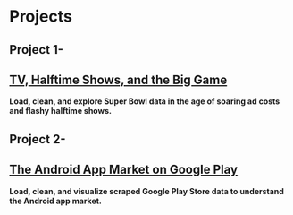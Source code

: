 # Projects
## Project 1-
## [TV, Halftime Shows, and the Big Game](https://github.com/Kaushiksshinde/Projects/tree/master/TV%2C%20Halftime%20Shows%2C%20and%20the%20Big%20Game)
 **Load, clean, and explore Super Bowl data in the age of soaring ad costs and flashy halftime shows.**   
## Project 2-   
## [The Android App Market on Google Play](https://github.com/Kaushiksshinde/Projects/tree/master/The%20Android%20App%20Market%20on%20Google%20Play)
**Load, clean, and visualize scraped Google Play Store data to understand the Android app market.**
